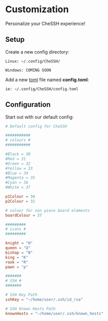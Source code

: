 # Customization

Personalize your CheSSH experience!

## Setup

Create a new config directory:

`Linux: ~/.config/CheSSH/`

`Windows: COMING SOON`

Add a new [toml](https://toml.io/en/) file named **config.toml**:

`ie: ~/.config/CheSSH/config.toml`

## Configuration

Start out with our default config:
``` toml
# Default config for CheSSH

###########
# colours #
###########

#Black = 30
#Red = 31
#Green = 32
#Yellow = 33
#Blue = 34
#Magenta = 35 
#Cyan = 36
#White = 37

p1Colour = 34
p2Colour = 31

# colour for non piece board elements
boardColour = 37 

#########
# icons #
#########

knight = "H"
queen = "Q"
bishop = "B"
king = "K"
rook = "R"
pawn = "p"

#######
# SSH #
#######

# SSH Key Path
sshKey = "~/home/user/.ssh/id_rsa"

# SSH Known Hosts Path
knownHosts = "~/home/user/.ssh/known_hosts"

```
